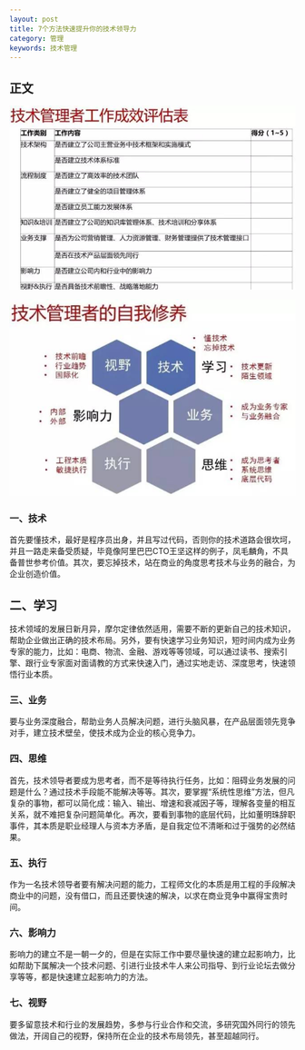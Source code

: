 ```yaml
---
layout: post
title: 7个方法快速提升你的技术领导力
category: 管理
keywords: 技术管理
---
```


## 正文
![](/images/tech_manangement_measure_table.jpg)




![](/images/tech_manangement_self_improvement.jpg)
### 一、技术

首先要懂技术，最好是程序员出身，并且写过代码，否则你的技术道路会很坎坷，并且一路走来备受质疑，毕竟像阿里巴巴CTO王坚这样的例子，凤毛麟角，不具备普世参考价值。其次，要忘掉技术，站在商业的角度思考技术与业务的融合，为企业创造价值。

## 二、学习

技术领域的发展日新月异，摩尔定律依然适用，需要不断的更新自己的技术知识，帮助企业做出正确的技术布局。另外，要有快速学习业务知识，短时间内成为业务专家的能力，比如：电商、物流、金融、游戏等等领域，可以通过读书、搜索引擎、跟行业专家面对面请教的方式来快速入门，通过实地走访、深度思考，快速领悟行业本质。

### 三、业务

要与业务深度融合，帮助业务人员解决问题，进行头脑风暴，在产品层面领先竞争对手，建立技术壁垒，使技术成为企业的核心竞争力。

### 四、思维

首先，技术领导者要成为思考者，而不是等待执行任务，比如：阻碍业务发展的问题是什么？通过技术手段能不能解决等等。其次，要掌握“系统性思维”方法，但凡复杂的事物，都可以简化成：输入、输出、增速和衰减因子等，理解各变量的相互关系，就不难把复杂问题简单化。再次，要看到事物的底层代码，比如董明珠辞职事件，其本质是职业经理人与资本方矛盾，是自我定位不清晰和过于强势的必然结果。

### 五、执行

作为一名技术领导者要有解决问题的能力，工程师文化的本质是用工程的手段解决商业中的问题，没有借口，而且还要快速的解决，以求在商业竞争中赢得宝贵时间。

### 六、影响力

影响力的建立不是一朝一夕的，但是在实际工作中要尽量快速的建立起影响力，比如帮助下属解决一个技术问题、引进行业技术牛人来公司指导、到行业论坛去做分享等等，都是快速建立起影响力的方法。

### 七、视野

要多留意技术和行业的发展趋势，多参与行业合作和交流，多研究国外同行的领先做法，开阔自己的视野，保持所在企业的技术布局领先，甚至超越同行。